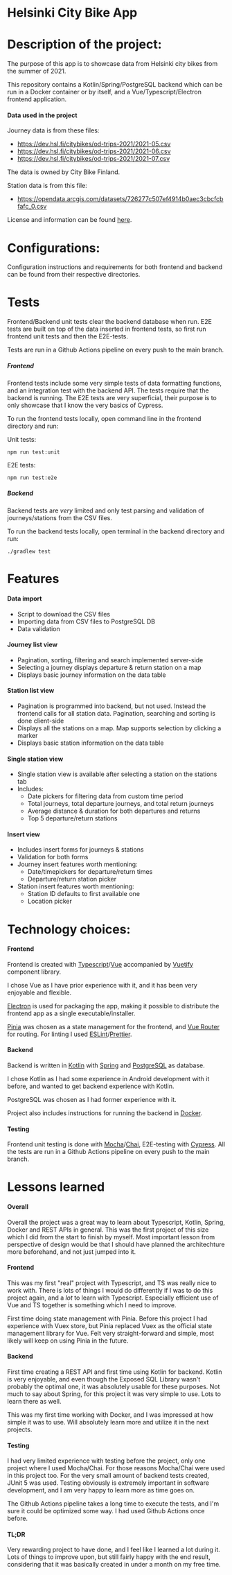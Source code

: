 # Helsinki City Bike App

# Description of the project: 

The purpose of this app is to showcase data from Helsinki city bikes from the summer of 2021. 

This repository contains a Kotlin/Spring/PostgreSQL backend which can be run in a Docker container or by itself, and a Vue/Typescript/Electron frontend application.

#### Data used in the project

Journey data is from these files:
- https://dev.hsl.fi/citybikes/od-trips-2021/2021-05.csv
- https://dev.hsl.fi/citybikes/od-trips-2021/2021-06.csv
- https://dev.hsl.fi/citybikes/od-trips-2021/2021-07.csv

The data is owned by City Bike Finland. 

Station data is from this file:
- https://opendata.arcgis.com/datasets/726277c507ef4914b0aec3cbcfcbfafc_0.csv

License and information can be found [here](https://www.avoindata.fi/data/en/dataset/hsl-n-kaupunkipyoraasemat/resource/a23eef3a-cc40-4608-8aa2-c730d17e8902).


# Configurations: 

Configuration instructions and requirements for both frontend and backend can be found from their respective directories.

# Tests 

Frontend/Backend unit tests clear the backend database when run. E2E tests are built on top of the data inserted in frontend tests, so first run frontend unit tests and then the E2E-tests.

Tests are run in a Github Actions pipeline on every push to the main branch.

##### Frontend

Frontend tests include some very simple tests of data formatting functions, and an integration test with the backend API. The tests require that the backend is running. The E2E tests are very superficial, their purpose is to only showcase that I know the very basics of Cypress. 

To run the frontend tests locally, open command line in the frontend directory and run:

Unit tests:
```
npm run test:unit
```

E2E tests:
```
npm run test:e2e
```

##### Backend

Backend tests are _very_ limited and only test parsing and validation of journeys/stations from the CSV files. 

To run the backend tests locally, open terminal in the backend directory and run:
```
./gradlew test
```

# Features

#### Data import

- Script to download the CSV files
- Importing data from CSV files to PostgreSQL DB
- Data validation

#### Journey list view

- Pagination, sorting, filtering and search implemented server-side
- Selecting a journey displays departure & return station on a map
- Displays basic journey information on the data table

#### Station list view

- Pagination is programmed into backend, but not used. Instead the frontend calls for all station data. Pagination, searching and sorting is done client-side
- Displays all the stations on a map. Map supports selection by clicking a marker
- Displays basic station information on the data table

#### Single station view

- Single station view is available after selecting a station on the stations tab
- Includes:
    - Date pickers for filtering data from custom time period
    - Total journeys, total departure journeys, and total return journeys
    - Average distance & duration for both departures and returns
    - Top 5 departure/return stations

#### Insert view

- Includes insert forms for journeys & stations
- Validation for both forms
- Journey insert features worth mentioning:
    - Date/timepickers for departure/return times
    - Departure/return station picker
- Station insert features worth mentioning:
    - Station ID defaults to first available one
    - Location picker


# Technology choices: 

#### Frontend

Frontend is created with [Typescript](https://www.typescriptlang.org/)/[Vue](https://vuejs.org/) accompanied by [Vuetify](https://vuetifyjs.com/en/) component library. 

I chose Vue as I have prior experience with it, and it has been very enjoyable and flexible. 

[Electron]() is used for packaging the app, making it possible to distribute the frontend app as a single executable/installer.

[Pinia](https://pinia.vuejs.org/) was chosen as a state management for the frontend, and [Vue Router](https://router.vuejs.org/) for routing.
For linting I used [ESLint](https://eslint.org/)/[Prettier](https://prettier.io/).

#### Backend

Backend is written in [Kotlin](https://kotlinlang.org/) with [Spring](https://spring.io/) and [PostgreSQL](https://www.postgresql.org/) as database. 

I chose Kotlin as I had some experience in Android development with it before, and wanted to get backend experience with Kotlin.

PostgreSQL was chosen as I had former experience with it.

Project also includes instructions for running the backend in [Docker](https://www.docker.com/).


#### Testing
Frontend unit testing is done with [Mocha](https://mochajs.org/)/[Chai](https://www.chaijs.com/), E2E-testing with [Cypress](https://www.cypress.io/). All the tests are run in a Github Actions pipeline on every push to the main branch.

# Lessons learned

#### Overall

Overall the project was a great way to learn about Typescript, Kotlin, Spring, Docker and REST APIs in general. This was the first project of this size which I did from the start to finish by myself. Most important lesson from perspective of design would be that I should have planned the architechture more beforehand, and not just jumped into it. 


#### Frontend

This was my first "real" project with Typescript, and TS was really nice to work with. There is lots of things I would do differently if I was to do this project again, and a _lot_ to learn with Typescript. Especially efficient use of Vue and TS together is something which I need to improve.

First time doing state management with Pinia. Before this project I had experience with Vuex store, but Pinia replaced Vuex as the official state management library for Vue. Felt very straight-forward and simple, most likely will keep on using Pinia in the future.

#### Backend

First time creating a REST API and first time using Kotlin for backend. Kotlin is very enjoyable, and even though the Exposed SQL Library wasn't probably the optimal one, it was absolutely usable for these purposes. Not much to say about Spring, for this project it was very simple to use. Lots to learn there as well.

This was my first time working with Docker, and I was impressed at how simple it was to use. Will absolutely learn more and utilize it in the next projects.

#### Testing

I had very limited experience with testing before the project, only one project where I used Mocha/Chai. For those reasons Mocha/Chai were used in this project too. For the very small amount of backend tests created, JUnit 5 was used. Testing obviously is extremely important in software development, and I am very happy to learn more as time goes on.

The Github Actions pipeline takes a long time to execute the tests, and I'm sure it could be optimized some way. I had used Github Actions once before.

#### TL;DR

Very rewarding project to have done, and I feel like I learned a lot during it. Lots of things to improve upon, but still fairly happy with the end result, considering that it was basically created in under a month on my free time.






